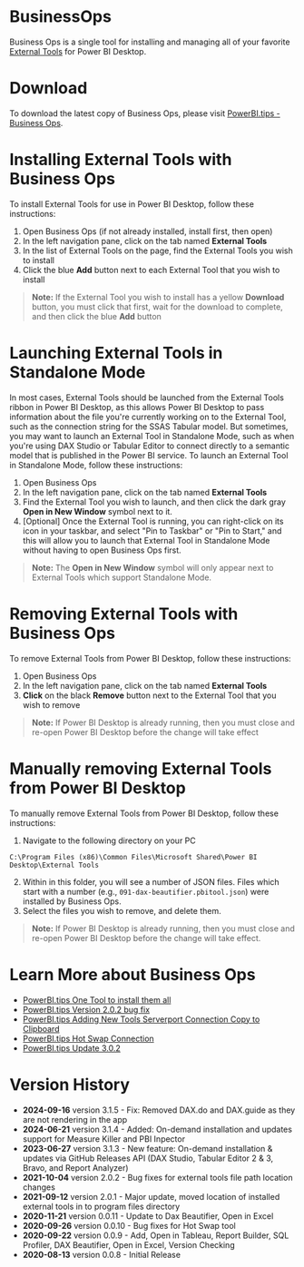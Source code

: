 # BusinessOps
Business Ops is a single tool for installing and managing all of your favorite [External Tools](https://docs.microsoft.com/en-us/power-bi/create-reports/desktop-external-tools) for Power BI Desktop.

# Download
To download the latest copy of Business Ops, please visit [PowerBI.tips - Business Ops](https://powerbi.tips/product/business-ops-beta/).

# Installing External Tools with Business Ops
To install External Tools for use in Power BI Desktop, follow these instructions:
1. Open Business Ops (if not already installed, install first, then open)
2. In the left navigation pane, click on the tab named **External Tools**
3. In the list of External Tools on the page, find the External Tools you wish to install
4. Click the blue **Add** button next to each External Tool that you wish to install
> **Note:** If the External Tool you wish to install has a yellow **Download** button, you must click that first, wait for the download to complete, and then click the blue **Add** button

# Launching External Tools in Standalone Mode
In most cases, External Tools should be launched from the External Tools ribbon in Power BI Desktop, as this allows Power BI Desktop to pass information about the file you're currently working on to the External Tool, such as the connection string for the SSAS Tabular model. But sometimes, you may want to launch an External Tool in Standalone Mode, such as when you're using DAX Studio or Tabular Editor to connect directly to a semantic model that is published in the Power BI service. To launch an External Tool in Standalone Mode, follow these instructions:
1. Open Business Ops
2. In the left navigation pane, click on the tab named **External Tools**
3. Find the External Tool you wish to launch, and then click the dark gray **Open in New Window** symbol next to it.
4. [Optional] Once the External Tool is running, you can right-click on its icon in your taskbar, and select "Pin to Taskbar" or "Pin to Start," and this will allow you to launch that External Tool in Standalone Mode without having to open Business Ops first.
> **Note:** The **Open in New Window** symbol will only appear next to External Tools which support Standalone Mode.

# Removing External Tools with Business Ops
To remove External Tools from Power BI Desktop, follow these instructions:
1. Open Business Ops
2. In the left navigation pane, click on the tab named **External Tools**
3. **Click** on the black **Remove** button next to the External Tool that you wish to remove
> **Note:** If Power BI Desktop is already running, then you must close and re-open Power BI Desktop before the change will take effect

# Manually removing External Tools from Power BI Desktop
To manually remove External Tools from Power BI Desktop, follow these instructions:
1. Navigate to the following directory on your PC
```
C:\Program Files (x86)\Common Files\Microsoft Shared\Power BI Desktop\External Tools
```
2. Within in this folder, you will see a number of JSON files. Files which start with a number (e.g., `091-dax-beautifier.pbitool.json`) were installed by Business Ops.
3. Select the files you wish to remove, and delete them.
> **Note:** If Power BI Desktop is already running, then you must close and re-open Power BI Desktop before the change will take effect.

# Learn More about Business Ops
- [PowerBI.tips One Tool to install them all](https://powerbi.tips/2020/08/one-tool-to-install-them-all/)
- [PowerBI.tips Version 2.0.2 bug fix](https://powerbi.tips/2021/10/business-ops-2-0-2-update-bugfix/)
- [PowerBI.tips Adding New Tools Serverport Connection Copy to Clipboard](https://powerbi.tips/2021/09/copy-power-bi-desktop-serverport-connection-string-to-clipboard/)
- [PowerBI.tips Hot Swap Connection](https://powerbi.tips/2020/08/hot-swap-report-connections-external-tools/)
- [PowerBI.tips Update 3.0.2](https://powerbi.tips/2022/02/business-ops-3-0-2-updated-external-tools/)

# Version History
- **2024-09-16** version 3.1.5 - Fix: Removed DAX.do and DAX.guide as they are not rendering in the app
- **2024-06-21** version 3.1.4 - Added: On-demand installation and updates support for Measure Killer and PBI Inpector
- **2023-06-27** version 3.1.3 - New feature: On-demand installation & updates via GitHub Releases API (DAX Studio, Tabular Editor 2 & 3, Bravo, and Report Analyzer)
- **2021-10-04** version 2.0.2 - Bug fixes for external tools file path location changes
- **2021-09-12** version 2.0.1 - Major update, moved location of installed external tools in to program files directory
- **2020-11-21** version 0.0.11 - Update to Dax Beautifier, Open in Excel
- **2020-09-26** version 0.0.10 - Bug fixes for Hot Swap tool
- **2020-09-22** version 0.0.9 - Add, Open in Tableau, Report Builder, SQL Profiler, DAX Beautifier, Open in Excel, Version Checking
- **2020-08-13** version 0.0.8 - Initial Release
